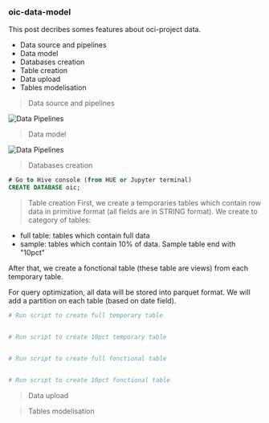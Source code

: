 ### oic-data-model

This post decribes somes features about oci-project data.
- Data source and pipelines
- Data model
- Databases creation
- Table creation
- Data upload
- Tables modelisation

> Data source and pipelines

![Data Pipelines](https://github.com/agambov/oic-data-model/blob/master/img/data__pipeline.png)

> Data model

![Data Pipelines](https://github.com/agambov/oic-data-model/blob/master/img/data_model.png)


> Databases creation  
```sql
# Go to Hive console (from HUE or Jupyter terminal)
CREATE DATABASE oic;

``` 


> Table creation
First, we create a temporaries tables which contain row data in primitive format (all fields are in STRING format). 
We create to category of tables:
- full table: tables which contain full data
- sample: tables which contain 10% of data. Sample table end with "10pct"

After that, we create a fonctional table (these table are views) from each temporary table.

For query optimization, all data will be stored into parquet format. We will add a partition on each table (based on date field).

```sh
# Run script to create full temporary table 


# Run script to create 10pct temporary table


# Run script to create full fonctional table 


# Run script to create 10pct fonctional table


```


> Data upload


> Tables modelisation


>
